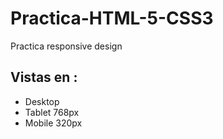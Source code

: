 # Practica-HTML-5-CSS3

Practica responsive design 
## Vistas en :

+ Desktop
+ Tablet 768px
+ Mobile 320px
